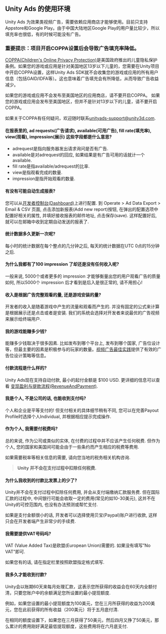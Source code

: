 ## Unity Ads 的使用环境

Unity Ads 为效果类视频广告，需要依赖应用商店才能够使用。目前只支持Appstore和Google Play。由于中国大陆地区Google Play的用户量比较少，所以填充率也很低，有的时候可能没有广告。



### 重要提示：项目开启COPPA设置后会导致广告填充率降低。

[COPPA(Children's Online Privacy Protection)](http://www.coppa.org/)是美国政府推出的儿童隐私保护条例。如果您的游戏或应用是针对美国地区13岁以下儿童的，您需要在Unity项目中开启COPPA设置，这样Unity Ads SDK就不会收集您的游戏或应用的所有用户信息（包括GAID/IDFA等）。这也意味着广告填充会有所降低，从而导致广告收益减少。

如果您的游戏或应用不会发布至美国地区的应用商店，请不要开启COPPA。 如果您的游戏或应用会发布至美国地区，但并不是针对13岁以下的儿童，请不要开启COPPA。

如果关于COPPA有任何疑问，欢迎随时联系[unityads-support@unity3d.com](mailto:unityads-support@unity3d.com).

#### 在报表里的, ad requests(广告请求), available(可用广告), fill rate(填充率), view(观看), impression(展示) 这些字段都是什么意思?

- adrequest是指向服务器发出请求询问是否有广告.
- available是对adrequest的回应, 如果结果是有广告可用的话就计一个available.
- fill rate是指available/adrequest的比率.
- view是指观看完成的数量.
- impression是指开始观看的数量.

#### 有没有可能自动生成报表?

您可以从[开发者控制台(Dashboard)](https://operate.dashboard.unity3d.com/)上进行配置. 到 Operate > Ad Data Export > Email & CSV 页面, 点击添加新报表(Add new report)按钮, 在弹出的配置选项中配置好相关的属性, 并填好接收报表的邮件地址, 点击保存(save). 这样配置好后, 就可以在邮箱中收到定期自动发送的报表了.



#### 统计数据多久更新一次呢?

每小时的统计数据在每个整点的几分钟之后, 每天的统计数据在UTC 0点的15分钟之后.

#### 为什么我都有了100 impression 了却还是没有任何收入呢?

一般来说, 5000个或者更多的 impression 才能够衡量出您的用户观看广告的质量如何, 所以5000个 impression 后才看到是后入是很正常的, 请不用担心!



#### 收入是根据广告完整观看的量, 还是游戏安装的量?

开发者的收入是随着游戏中产生的流量和观看而产生的. 并没有固定的公式来计算是根据展示还是点击或者是安装. 我们的系统会选择对开发者来说最优的广告视频来展示给终端用户.

#### 我的游戏能赚多少钱?

能赚多少钱取决于很多因素. 比如发布到哪个平台上, 发布到哪个国家, 广告位设计等，但最主要的因素是积极参与的玩家的数量。[视频广告最佳实践](https://unityads.unity3d.com/help/monetization/best-practices)提供了有效的广告位设计策略等信息。

#### 付款流程是什么样的?

Unity Ads现在支持自动付款, 最小的起付金额是 $100 USD.
更详细的信息可以查看 [变现盈利与提款流程(RevenueAndPayment)](https://github.com/unity-cn/unityads-help-cn/wiki/RevenueAndPayment).

#### 我是个人, 不是公司的话, 也能收到支付吗?

个人和企业是平等支付的! 但支付相关的具体细节稍有不同, 您可以在完善Payout Profile时选择个人Individual, 并根据相应提示完成操作.

#### 作为个人, 我需要付税费吗?

总的来说, 作为公司或类似的实体, 在付费的过程中并不应该产生任何税费. 但作为个人, 您的国家和美国间可能会由于一些条约而产生相应的税费等费用.

如果需要税率等相关信息的需要, 请向您当地的税务相关机构咨询.

> **Unity 并不会在支付过程中扣除任何税费.**

#### 为什么我收到的付款比发票上的少了?

Unity并不会在支付过程中扣除任何费用, 并会从支付端缴纳汇款服务费. 但在国际汇款的过程中, 中间银行可能会收取一定的费用(常见的如10-30美元), 这并不在Unity的可控范围内, 也没有办法预测或帮忙支付.

如果是支付金额很小的话, 开发者可以选择使用贝宝(Paypal)账户进行收款, 这样只会在开发者端产生非常少的手续费.

#### 我需要提供VAT号码吗?

VAT (Value Added Tax)是欧盟(European Union)需要的. 如果没有填写”No VAT”即可.

如果您有的话, 请在指定栏里按照欧盟指定格式填写.

#### 我多久才能收到付款?

Unity会以账期60天来每月处理汇款，这表示您所获得的收益会在60天内全额付清，只要您账户中的余额满足您所设置的最小提现额度.

例如，如果您设置的最小提现额度为100美元，您在三月所获得的收益为200美元，您在此前获得的所有收益（200美元）将于五月底付清.

在相同的额度设置下，如果您在三月获得了50美元，然后四月又挣了50美元，那么累计的费用刚好满足最低提现额度，这些费用将在六月底支付.